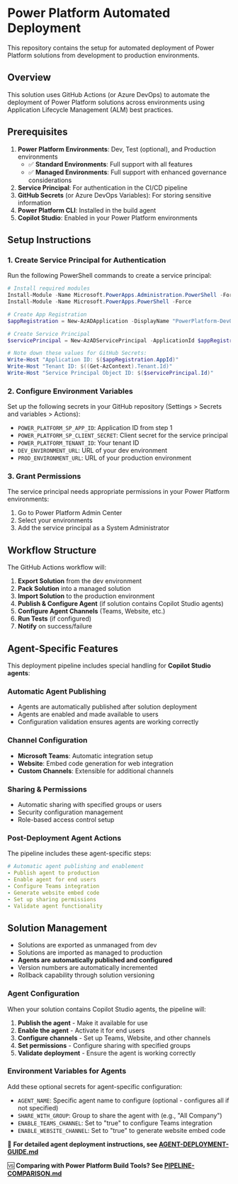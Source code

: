 # Power Platform Automated Deployment

This repository contains the setup for automated deployment of Power Platform solutions from development to production environments.

## Overview

This solution uses GitHub Actions (or Azure DevOps) to automate the deployment of Power Platform solutions across environments using Application Lifecycle Management (ALM) best practices.

## Prerequisites

1. **Power Platform Environments**: Dev, Test (optional), and Production environments
   - ✅ **Standard Environments**: Full support with all features
   - ✅ **Managed Environments**: Full support with enhanced governance considerations
2. **Service Principal**: For authentication in the CI/CD pipeline
3. **GitHub Secrets** (or Azure DevOps Variables): For storing sensitive information
4. **Power Platform CLI**: Installed in the build agent
5. **Copilot Studio**: Enabled in your Power Platform environments

## Setup Instructions

### 1. Create Service Principal for Authentication

Run the following PowerShell commands to create a service principal:

```powershell
# Install required modules
Install-Module -Name Microsoft.PowerApps.Administration.PowerShell -Force
Install-Module -Name Microsoft.PowerApps.PowerShell -Force

# Create App Registration
$appRegistration = New-AzADApplication -DisplayName "PowerPlatform-DevOps-ServicePrincipal"

# Create Service Principal
$servicePrincipal = New-AzADServicePrincipal -ApplicationId $appRegistration.AppId

# Note down these values for GitHub Secrets:
Write-Host "Application ID: $($appRegistration.AppId)"
Write-Host "Tenant ID: $((Get-AzContext).Tenant.Id)"
Write-Host "Service Principal Object ID: $($servicePrincipal.Id)"
```

### 2. Configure Environment Variables

Set up the following secrets in your GitHub repository (Settings > Secrets and variables > Actions):

- `POWER_PLATFORM_SP_APP_ID`: Application ID from step 1
- `POWER_PLATFORM_SP_CLIENT_SECRET`: Client secret for the service principal
- `POWER_PLATFORM_TENANT_ID`: Your tenant ID
- `DEV_ENVIRONMENT_URL`: URL of your dev environment
- `PROD_ENVIRONMENT_URL`: URL of your production environment

### 3. Grant Permissions

The service principal needs appropriate permissions in your Power Platform environments:

1. Go to Power Platform Admin Center
2. Select your environments
3. Add the service principal as a System Administrator

## Workflow Structure

The GitHub Actions workflow will:

1. **Export Solution** from the dev environment
2. **Pack Solution** into a managed solution
3. **Import Solution** to the production environment
4. **Publish & Configure Agent** (if solution contains Copilot Studio agents)
5. **Configure Agent Channels** (Teams, Website, etc.)
6. **Run Tests** (if configured)
7. **Notify** on success/failure

## Agent-Specific Features

This deployment pipeline includes special handling for **Copilot Studio agents**:

### Automatic Agent Publishing
- Agents are automatically published after solution deployment
- Agents are enabled and made available to users
- Configuration validation ensures agents are working correctly

### Channel Configuration
- **Microsoft Teams**: Automatic integration setup
- **Website**: Embed code generation for web integration
- **Custom Channels**: Extensible for additional channels

### Sharing & Permissions
- Automatic sharing with specified groups or users
- Security configuration management
- Role-based access control setup

### Post-Deployment Agent Actions
The pipeline includes these agent-specific steps:
```yaml
# Automatic agent publishing and enablement
- Publish agent to production
- Enable agent for end users  
- Configure Teams integration
- Generate website embed code
- Set up sharing permissions
- Validate agent functionality
```

## Solution Management

- Solutions are exported as unmanaged from dev
- Solutions are imported as managed to production
- **Agents are automatically published and configured**
- Version numbers are automatically incremented
- Rollback capability through solution versioning

### Agent Configuration

When your solution contains Copilot Studio agents, the pipeline will:

1. **Publish the agent** - Make it available for use
2. **Enable the agent** - Activate it for end users
3. **Configure channels** - Set up Teams, Website, and other channels
4. **Set permissions** - Configure sharing with specified groups
5. **Validate deployment** - Ensure the agent is working correctly

### Environment Variables for Agents

Add these optional secrets for agent-specific configuration:

- `AGENT_NAME`: Specific agent name to configure (optional - configures all if not specified)
- `SHARE_WITH_GROUP`: Group to share the agent with (e.g., "All Company")
- `ENABLE_TEAMS_CHANNEL`: Set to "true" to configure Teams integration
- `ENABLE_WEBSITE_CHANNEL`: Set to "true" to generate website embed code

📖 **For detailed agent deployment instructions, see [AGENT-DEPLOYMENT-GUIDE.md](./AGENT-DEPLOYMENT-GUIDE.md)**

🆚 **Comparing with Power Platform Build Tools? See [PIPELINE-COMPARISON.md](./PIPELINE-COMPARISON.md)**
